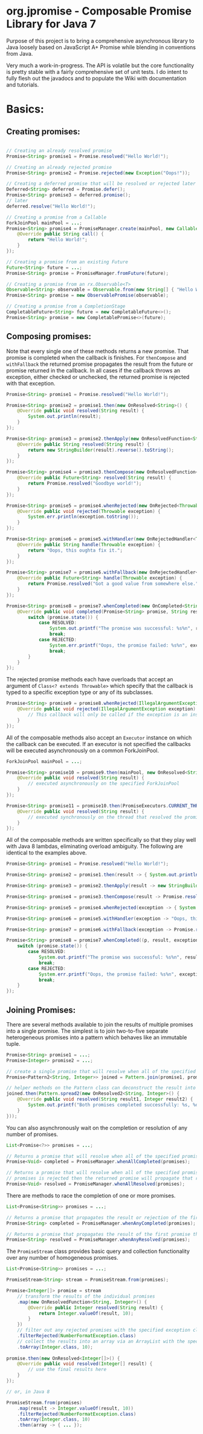 org.jpromise - Composable Promise Library for Java 7
========

Purpose of this project is to bring a comprehensive asynchronous library to Java loosely based on
JavaScript A+ Promise while blending in conventions from Java.

Very much a work-in-progress.  The API is volatile but the core functionality is pretty stable with a fairly
comprehensive set of unit tests.  I do intent to fully flesh out the javadocs and to populate the Wiki with
documentation and tutorials.

Basics:
=======

Creating promises:
------------------

```java

// Creating an already resolved promise
Promise<String> promise1 = Promise.resolved("Hello World!");

// Creating an already rejected promise
Promise<String> promise2 = Promise.rejected(new Exception("Oops!"));

// Creating a deferred promise that will be resolved or rejected later
Deferred<String> deferred = Promise.defer();
Promise<String> promise3 = deferred.promise();
// later
deferred.resolve("Hello World!");

// Creating a promise from a Callable
ForkJoinPool mainPool = ...;
Promise<String> promise4 = PromiseManager.create(mainPool, new Callable<String>() {
    @Override public String call() {
        return "Hello World!";
    }
});

// Creating a promise from an existing Future
Future<String> future = ...;
Promise<String> promise = PromiseManager.fromFuture(future);

// Creating a promise from an rx.Observable<T>
Observable<String> observable = Observable.from(new String[] { "Hello World!" });
Promise<String> promise = new ObservablePromise(observable);

// Creating a promise from a CompletionStage
CompletableFuture<String> future = new CompletableFuture<>();
Promise<String> promise = new CompletablePromise<>(future);
```

Composing promises:
-------------------

Note that every single one of these methods returns a new promise.  That promise is completed when the callback
is finishes.  For `thenCompose` and `withFallback` the returned promise propagates the result from the future or
promise returned in the callback.  In all cases if the callback throws an exception, either checked or unchecked,
the returned promise is rejected with that exception.

```java
Promise<String> promise1 = Promise.resolved("Hello World!");

Promise<String> promise2 = promise1.then(new OnResolved<String>() {
    @Override public void resolved(String result) {
        System.out.println(result);
    }
});

Promise<String> promise3 = promise2.thenApply(new OnResolvedFunction<String, String>() {
    @Override public String resolved(String result) {
        return new StringBuilder(result).reverse().toString();
    }
});

Promise<String> promise4 = promise3.thenCompose(new OnResolvedFunction<String, Future<String>>() {
    @Override public Future<String> resolved(String result) {
        return Promise.resolved("Goodbye world!");
    }
});

Promise<String> promise5 = promise4.whenRejected(new OnRejected<Throwable>() {
    @Override public void rejected(Throwable exception) {
        System.err.println(exception.toString());
    }
});

Promise<String> promise6 = promise5.withHandler(new OnRejectedHandler<Throwable, String>() {
    @Override public String handle(Throwable exception) {
        return "Oops, this oughta fix it.";
    }
});

Promise<String> promise7 = promise6.withFallback(new OnRejectedHandler<Throwable, Future<String>>() {
    @Override public Future<String> handle(Throwable exception) {
        return Promise.resolved("Got a good value from somewhere else.");
    }
});

Promise<String> promise8 = promise7.whenCompleted(new OnCompleted<String>() {
    @Override public void completed(Promise<String> promise, String result, Throwable exception) {
        switch (promise.state()) {
            case RESOLVED:
                System.out.printf("The promise was successful: %s%n", result);
                break;
            case REJECTED:
                System.err.printf("Oops, the promise failed: %s%n", exception.getMessage());
                break;
        }
    }
});
```

The rejected promise methods each have overloads that accept an argument of `Class<? extends Throwable>` which
specify that the callback is typed to a specific exception type or any of its subclasses.

```java
Promise<String> promise9 = promise8.whenRejected(IllegalArgumentException.class, new OnRejected<IllegalArgumentException>() {
    @Override public void rejected(IllegalArgumentException exception) {
        // This callback will only be called if the exception is an instance of IllegalArgumentException
    }
});
```

All of the composable methods also accept an `Executor` instance on which the callback can be executed.  If an
executor is not specified the callbacks will be executed asynchronously on a common ForkJoinPool.

```java
ForkJoinPool mainPool = ...;

Promise<String> promise10 = promise9.then(mainPool, new OnResolved<String>() {
    @Override public void resolved(String result) {
        // executed asynchronously on the specified ForkJoinPool
    }
});

Promise<String> promise11 = promise10.then(PromiseExecutors.CURRENT_THREAD, new OnResolved<String>() {
    @Override public void resolved(String result) {
        // executed synchronously on the thread that resolved the promise
    }
});
```

All of the composable methods are written specifically so that they play well with Java 8 lambdas, eliminating
overload ambiguity.  The following are identical to the examples above.

```java
Promise<String> promise1 = Promise.resolved("Hello World!");

Promise<String> promise2 = promise1.then(result -> { System.out.println(result); });

Promise<String> promise3 = promise2.thenApply(result -> new StringBuilder(result).reverse().toString());

Promise<String> promise4 = promise3.thenCompose(result -> Promise.resolved("Goodbye world!"));

Promise<String> promise5 = promise4.whenRejected(exception -> { System.err.println(exception.toString()); });

Promise<String> promise6 = promise5.withHandler(exception -> "Oops, this oughta fix it.");

Promise<String> promise7 = promise6.withFallback(exception -> Promise.resolved("Got a good value from somewhere else."));

Promise<String> promise8 = promise7.whenCompleted((p, result, exception) -> {
    switch (promise.state()) {
        case RESOLVED:
            System.out.printf("The promise was successful: %s%n", result);
            break;
        case REJECTED:
            System.err.printf("Oops, the promise failed: %s%n", exception.getMessage());
            break;
    }
});
```

Joining Promises:
-----------------

There are several methods available to join the results of multiple promises into a single promise.  The simplest
is to join two-to-five separate heterogeneous promises into a pattern which behaves like an immutable tuple.

```java
Promise<String> promise1 = ...;
Promise<Integer> promise2 = ...;

// create a single promise that will resolve when all of the specified promises have resolved
Promise<Pattern2<String, Integer>> joined = Pattern.join(promise1, promise2);

// helper methods on the Pattern class can deconstruct the result into the individual arguments
joined.then(Pattern.spread2(new OnResolved2<String, Integer>() {
    @Override public void resolved(String result1, Integer result2) {
        System.out.printf("Both promises completed successfully: %s, %d%n", result1, result2);
    }
}));
```

You can also asynchronously wait on the completion or resolution of any number of promises.

```java
List<Promise<?>> promises = ...;

// Returns a promise that will resolve when all of the specified promises have either been resolved or rejected
Promise<Void> completed = PromiseManager.whenAllCompleted(promises);

// Returns a promise that will resolve when all of the specified promises have been resolved.  If any of the
// promises is rejected then the returned promise will propagate that rejection.
Promise<Void> resolved = PromiseManager.whenAllResolved(promises);
```

There are methods to race the completion of one or more promises.

```java
List<Promise<String>> promises = ...;

// Returns a promise that propagates the result or rejection of the first promise that completes.
Promise<String> completed = PromiseManager.whenAnyCompleted(promises);

// Returns a promise that propagates the result of the first promise that resolves.
Promise<String> resolved = PromiseManager.whenAnyResolved(promises);
```

The `PromiseStream` class provides basic query and collection functionality over any number of homogeneous promises.

```java
List<Promise<String>> promises = ...;

PromiseStream<String> stream = PromiseStream.from(promises);

Promise<Integer[]> promise = stream
    // transform the results of the individual promises
    .map(new OnResolvedFunction<String, Integer>() {
        @Override public Integer resolved(String result) {
            return Integer.valueOf(result, 10);
        }
    })
    // filter out any rejected promises with the specified exception class
    .filterRejected(NumberFormatException.class)
    // collect the results into an array via an ArrayList with the specified initial capacity
    .toArray(Integer.class, 10);
    
promise.then(new OnResolved<Integer[]>() {
    @Override public void resolved(Integer[] result) {
        // use the final results here
    }
});

// or, in Java 8

PromiseStream.from(promises)
    .map(result -> Integer.valueOf(result, 10))
    .filterRejected(NumberFormatException.class)
    .toArray(Integer.class, 10)
    .then(array -> { ... });
```